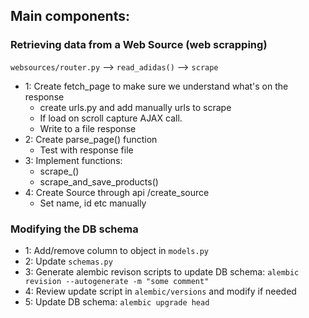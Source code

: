 ## Main components:
### Retrieving data from a Web Source (web scrapping)

`websources/router.py` --> `read_adidas()` --> `scrape`

- 1: Create fetch_page to make sure we understand what's on the response
  - create urls.py and add manually urls to scrape
  - If load on scroll capture AJAX call.
  - Write to a file response
- 2: Create parse_page() function
  - Test with response file
- 3: Implement functions:
  - scrape_<brand>()
  - scrape_and_save_products()
- 4: Create Source through api /create_source
  - Set name, id etc manually


### Modifying the DB schema
- 1: Add/remove column to object in `models.py`
- 2: Update `schemas.py`
- 3: Generate alembic revison scripts to update DB schema:
`alembic revision --autogenerate -m "some comment"`
- 4: Review update script in `alembic/versions` and modify if needed
- 5: Update DB schema: `alembic upgrade head`